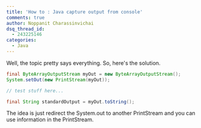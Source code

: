 ```yaml
---
title: 'How to : Java capture output from console'
comments: true
author: Noppanit Charassinvichai
dsq_thread_id:
  - 243225146
categories:
  - Java
---
```

Well, the topic pretty says everything. So, here's the solution.

``` java
final ByteArrayOutputStream myOut = new ByteArrayOutputStream();
System.setOut(new PrintStream(myOut));

// test stuff here...

final String standardOutput = myOut.toString();
```

The idea is just redirect the System.out to another PrintStream and you can use information in the PrintStream.

